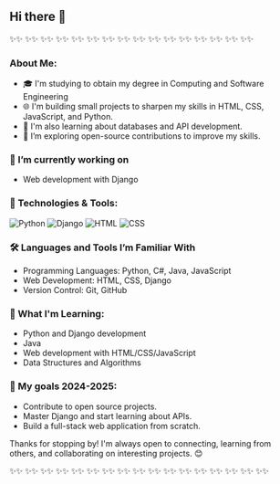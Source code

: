 ## Hi there 👋

✨✨ ✨✨ ✨✨ ✨✨ ✨✨ ✨✨ ✨✨ ✨✨ ✨✨ ✨✨ ✨✨ ✨✨ ✨✨ ✨✨ ✨✨ ✨✨ 

### About Me:
- 🎓 I'm studying to obtain my degree in Computing and Software Engineering
- 🌐 I'm building small projects to sharpen my skills in HTML, CSS, JavaScript, and Python.
- 📖 I'm also learning about databases and API development.
- 🤔 I’m exploring open-source contributions to improve my skills.
  
### 🔭 I’m currently working on 
- Web development with Django

### 🚀 Technologies & Tools:
![Python](https://img.shields.io/badge/Python-blue?logo=python)
![Django](https://img.shields.io/badge/Django-green?logo=django)
![HTML](https://img.shields.io/badge/HTML-orange?logo=html5)
![CSS](https://img.shields.io/badge/CSS-blue?logo=css3)

### 🛠️ Languages and Tools I’m Familiar With
- Programming Languages: Python, C#, Java, JavaScript
- Web Development: HTML, CSS, Django
- Version Control: Git, GitHub

### 🌱 What I'm Learning:
- Python and Django development
- Java
- Web development with HTML/CSS/JavaScript
- Data Structures and Algorithms

### 🚀 My goals 2024-2025:
- Contribute to open source projects.
- Master Django and start learning about APIs.
- Build a full-stack web application from scratch.


Thanks for stopping by! I'm always open to connecting, learning from others, 
and collaborating on interesting projects. 😊

✨✨ ✨✨ ✨✨ ✨✨ ✨✨ ✨✨ ✨✨ ✨✨ ✨✨ ✨✨ ✨✨ ✨✨ ✨✨ ✨✨ ✨✨ ✨✨ ✨✨


